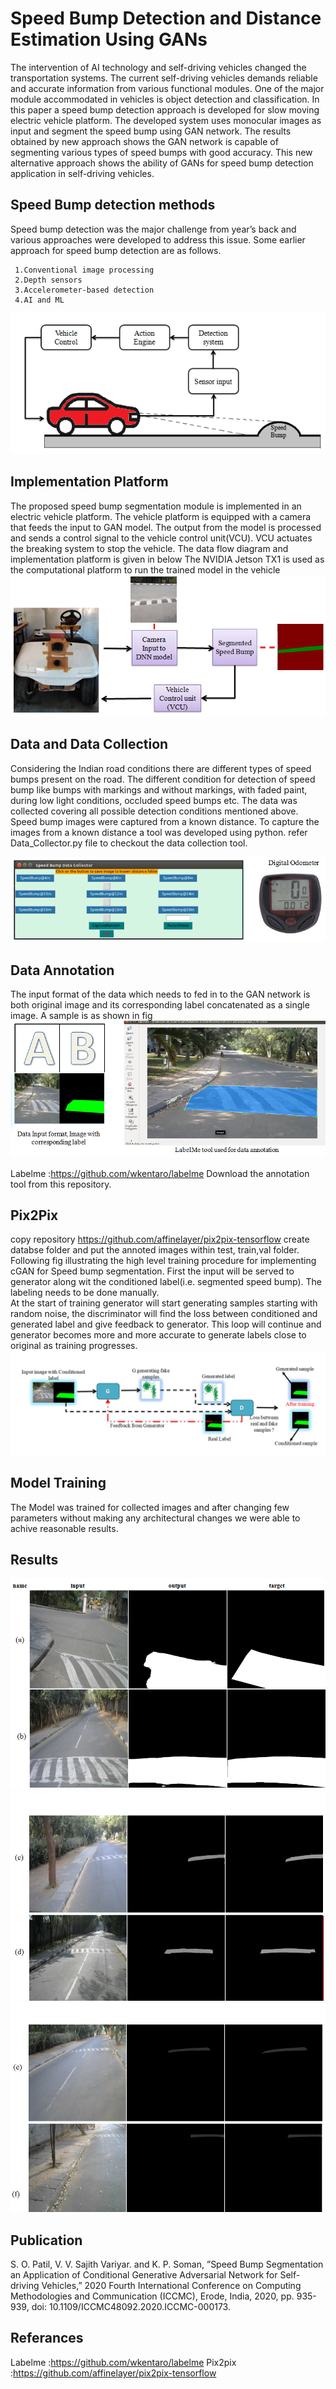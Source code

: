 # Speed Bump Detection and Distance Estimation Using GANs

The intervention of AI technology and self-driving vehicles changed the transportation systems. The current self-driving vehicles demands reliable and accurate information from various functional modules. One of the major module accommodated in vehicles is object detection and classification. In this paper a speed bump detection approach is developed for slow moving electric vehicle platform. The developed system uses monocular images as input and segment the speed bump using GAN network. The results obtained by new approach shows the GAN network is capable of segmenting various types of speed bumps with good accuracy. This new alternative approach shows the ability of GANs for speed bump detection application in self-driving vehicles.

## Speed Bump detection methods
Speed bump detection was the major challenge from year’s back and various approaches were
developed to address this issue. Some earlier approach for speed bump detection are as follows.

     1.Conventional image processing
     2.Depth sensors
     3.Accelerometer-based detection
     4.AI and ML

![Speed Bump detection methods](readme_images/speed_bump_detection_system_general_block_diagram.png) 


## Implementation Platform

The proposed speed bump segmentation module is implemented in an electric vehicle platform.
The vehicle platform is equipped with a camera that feeds the input to GAN model. The
output from the model is processed and sends a control signal to the vehicle control unit(VCU).
VCU actuates the breaking system to stop the vehicle. The data flow diagram and implementation
platform is given in below The NVIDIA Jetson TX1 is used as the computational platform to run
the trained model in the vehicle
![Implementation Platform](readme_images/implimentation_platform.png) 


## Data and Data Collection

Considering the Indian road conditions there are different types of speed bumps present on the road. The different condition for detection of speed bump like bumps with markings and without markings, with faded paint, during low light conditions, occluded speed bumps etc. The data was collected covering all possible detection conditions mentioned above.
Speed bump images were captured from a known distance. To capture the images from a known distance a tool was developed using python. refer Data_Collector.py file to checkout the data collection tool.

![Data and Data Collection](readme_images/Tool_developed_for_data_collection.png) 

##  Data Annotation
The input format of the
data which needs to fed in to the GAN network is both original image and its corresponding label concatenated as a single image. A sample is as shown in fig
![Data Annotation](readme_images/annotation_tool.png) 


Labelme :https://github.com/wkentaro/labelme
Download the annotation tool from this repository.

## Pix2Pix
copy repository
https://github.com/affinelayer/pix2pix-tensorflow
create databse folder and put the annoted images within test, train,val folder. 
Following fig illustrating the high level training procedure for implementing cGAN for Speed bump segmentation.
First the input will be served to generator along wit the conditioned label(i.e. segmented speed bump). The labeling needs to be done manually.  
At the start of training generator will start generating samples starting with random noise, the discriminator will find the loss between conditioned and generated label and give feedback to generator.
This loop will continue and generator becomes more  and more accurate to generate labels close to original as training progresses.
![Proposed work](readme_images/proposed_work.png) 

## Model Training
The Model was trained for collected images and after changing few parameters without making any architectural changes we were able to achive reasonable results.
## Results
![results1](readme_images/results1.png) 
![results2](readme_images/results2.png) 
![results3](readme_images/results3.png) 


## Publication
S. O. Patil, V. V. Sajith Variyar. and K. P. Soman, ”Speed Bump Segmentation an Application of
Conditional Generative Adversarial Network for Self-driving Vehicles,” 2020 Fourth International
Conference on Computing Methodologies and Communication (ICCMC), Erode, India, 2020, pp.
935-939, doi: 10.1109/ICCMC48092.2020.ICCMC-000173.

## Referances
Labelme :https://github.com/wkentaro/labelme
Pix2pix :https://github.com/affinelayer/pix2pix-tensorflow


